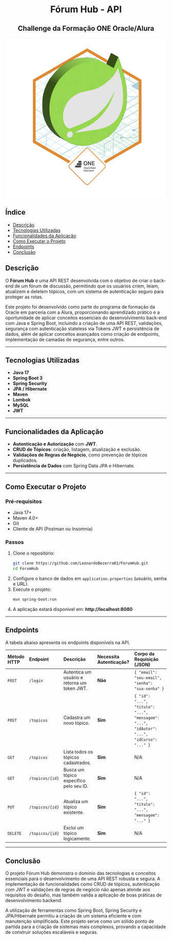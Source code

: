<h1 align="center">Fórum Hub - API</h1>
<h2 align="center">Challenge da Formação ONE Oracle/Alura</h2>

<p align="center">
  <img src="Badge-Spring.png" alt="Badge do Challenge">
</p>

## Índice

- [Descrição](#descrição)
- [Tecnologias Utilizadas](#tecnologias-utilizadas)
- [Funcionalidades da Aplicação](#funcionalidades-da-aplicação)
- [Como Executar o Projeto](#como-executar-o-projeto)
- [Endpoints](#endpoints)
- [Conclusão](#conclusão)

## Descrição

O **Fórum Hub** é uma API REST desenvolvida com o objetivo de criar o back-end de um fórum de discussão, permitindo que os usuários criem, leiam, atualizem e deletem tópicos, com um sistema de autenticação seguro para proteger as rotas.

Este projeto foi desenvolvido como parte do programa de formação da Oracle em parceria com a Alura, proporcionando aprendizado prático e a oportunidade de aplicar conceitos essenciais do desenvolvimento back-end com Java e Spring Boot, incluindo a criação de uma API REST, validações, segurança com autenticação stateless via Tokens JWT e persistência de dados, além de aplicar conceitos avançados como criação de endpoints, implementação de camadas de segurança, entre outros.

---

## Tecnologias Utilizadas

- **Java 17**  
- **Spring Boot 3**  
- **Spring Security**  
- **JPA / Hibernate**  
- **Maven**  
- **Lombok**  
- **MySQL**  
- **JWT** 

---

## Funcionalidades da Aplicação

- **Autenticação e Autorização** com **JWT**.  
- **CRUD de Tópicos**: criação, listagem, atualização e exclusão.  
- **Validações de Regras de Negócio**, como prevenção de tópicos duplicados.  
- **Persistência de Dados** com Spring Data JPA e Hibernate. 

---

## Como Executar o Projeto

### Pré-requisitos
- Java 17+  
- Maven 4.0+  
- Git  
- Cliente de API (Postman ou Insomnia)  

### Passos
1. Clone o repositório:  
   ```bash
   git clone https://github.com/LeonardoBezerra01/ForumHub.git
   cd ForumHub
   ```
2. Configure o banco de dados em `application.properties` (usuário, senha e URL).  
3. Execute o projeto:  
   ```bash
   mvn spring-boot:run
   ```
4. A aplicação estará disponível em: **http://localhost:8080** 

---

## Endpoints

A tabela abaixo apresenta os endpoints disponíveis na API.

| Método HTTP | Endpoint        | Descrição                              | Necessita Autenticação? | Corpo da Requisição (JSON)                                |
| :---------- | :-------------- | :------------------------------------- | :---------------------- | :-------------------------------------------------------- |
| `POST`      | `/login`        | Autentica um usuário e retorna um token JWT. | **Não** | `{ "email": "seu-email", "senha": "sua-senha" }`           |
| `POST`      | `/topicos`      | Cadastra um novo tópico.               | **Sim** | `{ "id": "...", "titulo": "...", "mensagem": "...", "idAutor": "...", "idCurso": "..." }` |
| `GET`       | `/topicos`      | Lista todos os tópicos cadastrados.          | **Sim** | N/A                                                       |
| `GET`       | `/topicos/{id}` | Busca um tópico específico pelo seu ID.      | **Sim** | N/A                                                       |
| `PUT`       | `/topicos/{id}` | Atualiza um tópico existente.          | **Sim** | `{ "id": "...", "titulo": "...", "mensagem": "..." }` |
| `DELETE`    | `/topicos/{id}` | Exclui um tópico logicamente.          | **Sim** | N/A                                                       |


---

## Conclusão

O projeto Fórum Hub demonstra o domínio das tecnologias e conceitos essenciais para o desenvolvimento de uma API REST robusta e segura. A implementação de funcionalidades como CRUD de tópicos, autenticação com JWT e validações de regras de negócio não apenas atende aos requisitos do desafio, mas também valida a aplicação de boas práticas de desenvolvimento backend.

A utilização de ferramentas como Spring Boot, Spring Security e JPA/Hibernate permitiu a criação de um sistema eficiente e com manutenção simplificada. Este projeto serve como um sólido ponto de partida para a criação de sistemas mais complexos, provando a capacidade de construir soluções escaláveis e seguras.
